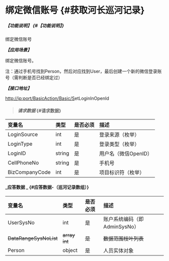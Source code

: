 # 绑定微信账号 {#获取河长巡河记录}

##### _【功能说明】_ {#【功能说明】}

绑定微信账号

_**【应用场景】**_

绑定微信账号。

注：通过手机号找到Person，然后对应找到User，最后创建一个新的微信登录账号（需判断是否已经绑定过）

_**【接口地址】**_

[http://ip:port/BasicAction/](http://ip:port/HMQuery/PatrolRiver/GetPatrolRivers)[Basic](http://ip:port/HMQuery/PatrolRiver/GetPatrolRivers)[/S](http://ip:port/HMQuery/PatrolRiver/GetPatrolRivers)etLoginInOpenId

> #### _请求数据_ {#请求数据}

| 变量名 | 类型 | 是否必须 | 描述 |
| :--- | :--- | :--- | :--- |
| LoginSource | int | 是 | 登录来源（枚举） |
| LoginType | int | 是 | 登录类型（枚举） |
| LoginID | string | 是 | 用户名（微信OpenID） |
| CellPhoneNo | string | 是 | 手机号 |
| BizCompanyCode | int | 是 | 项目标识符（枚举） |

#### _应答数据 _ {#应答数据-（巡河记录数组）}

| 变量名 | 类型 | 是否必须 | 描述 |
| :--- | :--- | :--- | :--- |
| UserSysNo | int | 是 | 账户系统编码（即AdminSysNo） |
| ~~DataRangeSysNoList~~ | ~~array int~~ | ~~是~~ | ~~数据范围枝叶列表~~ |
| Person | object | 是 | 人员实体对象 |



